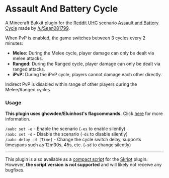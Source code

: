 # Assault And Battery Cycle
A Minecraft Bukkit plugin for the [Reddit UHC](https://www.reddit.com/r/ultrahardcore/) scenario
[Assault and Battery Cycle](https://redd.it/4aicpc)
made by [/u/Sean081799](https://www.reddit.com/user/Sean081799).

When PvP is enabled, the game switches between 3 cycles every 2 minutes:

- **Melee:** During the Melee cycle, player damage can only be dealt via melee attacks.
- **Ranged:** During the Ranged cycle, player damage can only be dealt via ranged attacks.
- **iPvP:** During the iPvP cycle, players cannot damage each other directly.

Indirect PvP is disabled within range of other players during the Melee/Ranged cycles.

### Usage

**This plugin uses ghowden/Eluinhost's flagcommands.**
Click [here](https://github.com/Eluinhost/UHC/blob/master/docs/commands/Commands.md) for more information.

`/aabc set -e` - Enable the scenario (`-es` to enable silently)   
`/aabc set -d` - Disable the scenario (`-ds` to disable silently)   
`/aabc delay -d [Time]` - Change the cycle switch delay, supports timespans such as 12m30s, 45s, etc. (`-sd` to change silently)

---

This plugin is also available as a [compact script](http://pastebin.com/raw/7jLhn8Vb) for the
[Skript](http://dev.bukkit.org/bukkit-plugins/skript/) plugin.
However, **the script version is not supported** and will likely not receive any bugfixes.
